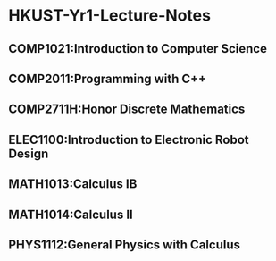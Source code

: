 # HKUST-Yr1-Lecture-Notes

## COMP1021:Introduction to Computer Science
## COMP2011:Programming with C++
## COMP2711H:Honor Discrete Mathematics 
## ELEC1100:Introduction to Electronic Robot Design
## MATH1013:Calculus IB
## MATH1014:Calculus II
## PHYS1112:General Physics with Calculus
